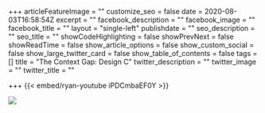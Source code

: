 +++
articleFeatureImage = ""
customize_seo = false
date = 2020-08-03T16:58:54Z
excerpt = ""
facebook_description = ""
facebook_image = ""
facebook_title = ""
layout = "single-left"
publishdate = ""
seo_description = ""
seo_title = ""
showCodeHighlighting = false
showPrevNext = false
showReadTime = false
show_article_options = false
show_custom_social = false
show_large_twitter_card = false
show_table_of_contents = false
tags = []
title = "The Context Gap: Design C"
twitter_description = ""
twitter_image = ""
twitter_title = ""

+++
{{< embed/ryan-youtube iPDCmbaEF0Y >}}

![](/uploads/ryan-dejaegher-about.jpg)